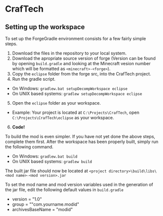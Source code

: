 CrafTech
========

## Setting up the workspace
To set up the ForgeGradle environment consists for a few fairly simple steps.

1. Download the files in the repository to your local system.
2. Download the apropriate source version of forge (Version can be found by opening `build.gradle` and looking at the Minecraft vesion number which will be formatted as `<minecraft>-<forge>`).
3. Copy the `eclipse` folder from the forge src, into the CrafTech project.
4. Run the gradle script.
  * On Windows: `gradlew.bat setupDecompWorkspace eclipse`
  * On UNIX based systems: `gradlew setupDecompWorkspace eclipse`
5. Open the `eclipse` folder as your workspace.
  * Example: Your project is located at `C:\Projects\CrafTech`, open `C:\Projects\CrafTech\eclipse` as your workspace.
6. **Code!**

To build the mod is even simpler. If you have not yet done the above steps, complete them first.
After the workspace has been properly built, simply run the following command.

* On Windows: `gradlew.bat build`
* On UNIX based systems: `gradlew build`

The built jar file should now be located at `<project directory>\build\libs\<mod name>-<mod version>.jar`

To set the mod name and mod version variables used in the generation of the jar file, edit the following default values in `build.gradle`

* version = "1.0"
* group = ""com.yourname.modid"
* archivesBaseName = "modid"
